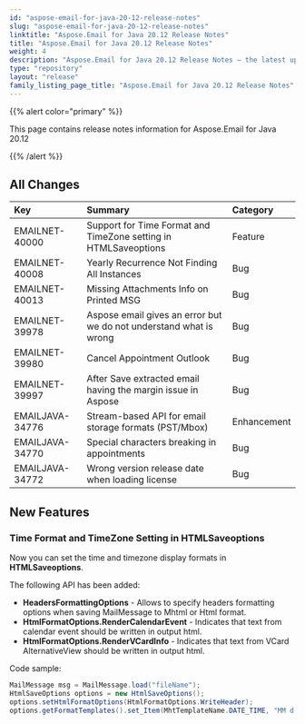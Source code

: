 ```yaml
---
id: "aspose-email-for-java-20-12-release-notes"
slug: "aspose-email-for-java-20-12-release-notes"
linktitle: "Aspose.Email for Java 20.12 Release Notes"
title: "Aspose.Email for Java 20.12 Release Notes"
weight: 4
description: "Aspose.Email for Java 20.12 Release Notes – the latest updates and fixes."
type: "repository"
layout: "release"
family_listing_page_title: "Aspose.Email for Java 20.12 Release Notes"
---
```


{{% alert color="primary" %}}

This page contains release notes information for Aspose.Email for Java 20.12

{{% /alert %}}
## **All Changes**

|**Key**|**Summary**|**Category**|
| :- | :- | :- |
|EMAILNET-40000|Support for Time Format and TimeZone setting in HTMLSaveoptions|Feature|
|EMAILNET-40008|Yearly Recurrence Not Finding All Instances|Bug|
|EMAILNET-40013|Missing Attachments Info on Printed MSG|Bug|
|EMAILNET-39978|Aspose email gives an error but we do not understand what is wrong|Bug|
|EMAILNET-39980|Cancel Appointment Outlook|Bug|
|EMAILNET-39997|After Save extracted email having the margin issue in Aspose|Bug|
|EMAILJAVA-34776|Stream-based API for email storage formats (PST/Mbox)|Enhancement|
|EMAILJAVA-34770|Special characters breaking in appointments|Bug|
|EMAILJAVA-34772|Wrong version release date when loading license|Bug|

## **New Features**

### **Time Format and TimeZone Setting in HTMLSaveoptions**
Now you can set the time and timezone display formats in **HTMLSaveoptions**. 

The following API has been added:

* **HeadersFormattingOptions** - Allows to specify headers formatting options when saving MailMessage to Mhtml or Html format.
* **HtmlFormatOptions.RenderCalendarEvent** - Indicates that text from calendar event should be written in output html.
* **HtmlFormatOptions.RenderVCardInfo** - Indicates that text from VCard AlternativeView should be written in output html.

Code sample:

```cs
MailMessage msg = MailMessage.load("fileName");
HtmlSaveOptions options = new HtmlSaveOptions();
options.setHtmlFormatOptions(HtmlFormatOptions.WriteHeader);
options.getFormatTemplates().set_Item(MhtTemplateName.DATE_TIME, "MM d yyyy HH:mm tt");
```
